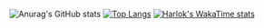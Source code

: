 

![Anurag's GitHub stats](https://github-readme-stats.vercel.app/api?username=mast9rmind&show=reviews,discussions_started,discussions_answered,prs_merged,prs_merged_percentage)
[![Top Langs](https://github-readme-stats.vercel.app/api/top-langs/?username=mast9rmind)](https://github.com/anuraghazra/github-readme-stats)
[![Harlok's WakaTime stats](https://github-readme-stats.vercel.app/api/wakatime?username=mast9rmind)](https://github.com/anuraghazra/github-readme-stats)
